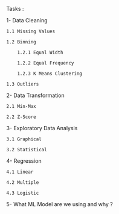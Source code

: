 Tasks :

1- Data Cleaning 

    1.1 Missing Values

	1.2 Binning

		1.2.1 Equal Width 

		1.2.2 Equal Frequency

		1.2.3 K Means Clustering
    
	1.3 Outliers

2- Data Transformation 

    2.1 Min-Max 
	
    2.2 Z-Score
	
3- Exploratory Data Analysis

    3.1 Graphical
	
    3.2 Statistical
	
4- Regression 

    4.1 Linear
	
    4.2 Multiple
	
    4.3 Logistic
	
5- What ML Model are we using and why ? 

